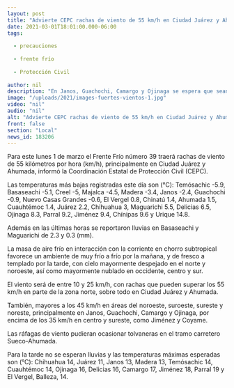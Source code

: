 ```yaml
---
layout: post
title: "Advierte CEPC rachas de viento de 55 km/h en Ciudad Juárez y Ahumada"
date: 2021-03-01T18:01:00.000-06:00
tags:
  
  - precauciones
  
  - frente frío
  
  - Protección Civil
  
author: nil
description: "En Janos, Guachochi, Camargo y Ojinaga se espera que sean mayores a 45 km/h y superiores a 35 km/h en Jiménez y Coyame, informa la Coordinación Estatal de Protección Civil"
image: "/uploads/2021/images-fuertes-vientos-1.jpg"
video: "nil"
audio: "nil"
alt: "Advierte CEPC rachas de viento de 55 km/h en Ciudad Juárez y Ahumada"
front: false
section: "Local"
news_id: 183206
---
```


Para este lunes 1 de marzo el Frente Frío número 39 traerá rachas de viento de 55 kilómetros por hora (km/h), principalmente en Ciudad Juárez y Ahumada, informó la Coordinación Estatal de Protección Civil (CEPC).

Las temperaturas más bajas registradas este día son (°C): Temósachic -5.9, Basaseachi -5.1, Creel -5, Majalca -4.5, Madera -3.4, Janos -2.4, Guachochi -0.9, Nuevo Casas Grandes -0.6, El Vergel 0.8, Chinatú 1.4, Ahumada 1.5, Cuauhtémoc 1.4, Juárez 2.2, Chihuahua 3, Maguarichi 5.5, Delicias 6.5, Ojinaga 8.3, Parral 9.2, Jiménez 9.4, Chínipas 9.6 y Urique 14.8.

Además en las últimas horas  se reportaron lluvias en Basaseachi y Maguarichi de 2.3 y 0.3 (mm).

La masa de aire frío en interacción con la corriente en chorro subtropical favorece un ambiente de muy frío a frío por la mañana, y de fresco a templado por la tarde, con cielo mayormente despejado en el norte y noroeste, así como mayormente nublado en occidente, centro y sur.

El viento será de entre 10 y 25 km/h, con rachas que pueden superar los 55 km/h en parte de la zona norte, sobre todo en Ciudad Juárez y Ahumada.

También, mayores a los 45 km/h en áreas del noroeste, suroeste, sureste y noreste, principalmente en Janos, Guachochi, Camargo y Ojinaga, por encima de los 35 km/h en centro y sureste, como Jiménez y Coyame.

Las ráfagas de viento pudieran ocasionar tolvaneras en el tramo carretero Sueco-Ahumada.

Para la tarde no se esperan lluvias y las temperaturas máximas esperadas son (°C): Chihuahua 14, Juárez 11, Janos 13, Madera 13, Temósachic 14, Cuauhtémoc 14, Ojinaga 16, Delicias 16, Camargo 17, Jiménez 18, Parral 19 y El Vergel, Balleza, 14.